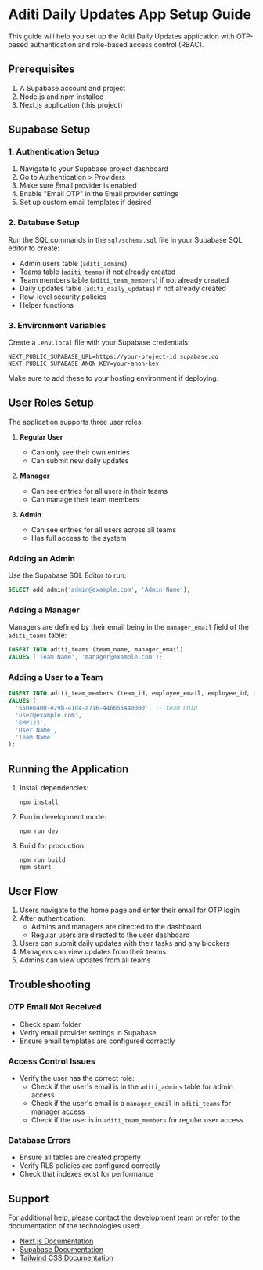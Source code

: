 # Aditi Daily Updates App Setup Guide

This guide will help you set up the Aditi Daily Updates application with OTP-based authentication and role-based access control (RBAC).

## Prerequisites

1. A Supabase account and project
2. Node.js and npm installed
3. Next.js application (this project)

## Supabase Setup

### 1. Authentication Setup

1. Navigate to your Supabase project dashboard
2. Go to Authentication > Providers
3. Make sure Email provider is enabled
4. Enable "Email OTP" in the Email provider settings
5. Set up custom email templates if desired

### 2. Database Setup

Run the SQL commands in the `sql/schema.sql` file in your Supabase SQL editor to create:
- Admin users table (`aditi_admins`)
- Teams table (`aditi_teams`) if not already created
- Team members table (`aditi_team_members`) if not already created
- Daily updates table (`aditi_daily_updates`) if not already created
- Row-level security policies
- Helper functions

### 3. Environment Variables

Create a `.env.local` file with your Supabase credentials:

```
NEXT_PUBLIC_SUPABASE_URL=https://your-project-id.supabase.co
NEXT_PUBLIC_SUPABASE_ANON_KEY=your-anon-key
```

Make sure to add these to your hosting environment if deploying.

## User Roles Setup

The application supports three user roles:

1. **Regular User**
   - Can only see their own entries
   - Can submit new daily updates

2. **Manager**
   - Can see entries for all users in their teams
   - Can manage their team members

3. **Admin**
   - Can see entries for all users across all teams
   - Has full access to the system

### Adding an Admin

Use the Supabase SQL Editor to run:

```sql
SELECT add_admin('admin@example.com', 'Admin Name');
```

### Adding a Manager

Managers are defined by their email being in the `manager_email` field of the `aditi_teams` table:

```sql
INSERT INTO aditi_teams (team_name, manager_email) 
VALUES ('Team Name', 'manager@example.com');
```

### Adding a User to a Team

```sql
INSERT INTO aditi_team_members (team_id, employee_email, employee_id, team_member_name, team_name) 
VALUES (
  '550e8400-e29b-41d4-a716-446655440000', -- team UUID
  'user@example.com',
  'EMP123',
  'User Name',
  'Team Name'
);
```

## Running the Application

1. Install dependencies:
   ```
   npm install
   ```

2. Run in development mode:
   ```
   npm run dev
   ```

3. Build for production:
   ```
   npm run build
   npm start
   ```

## User Flow

1. Users navigate to the home page and enter their email for OTP login
2. After authentication:
   - Admins and managers are directed to the dashboard
   - Regular users are directed to the user dashboard
3. Users can submit daily updates with their tasks and any blockers
4. Managers can view updates from their teams
5. Admins can view updates from all teams

## Troubleshooting

### OTP Email Not Received

- Check spam folder
- Verify email provider settings in Supabase
- Ensure email templates are configured correctly

### Access Control Issues

- Verify the user has the correct role:
  - Check if the user's email is in the `aditi_admins` table for admin access
  - Check if the user's email is a `manager_email` in `aditi_teams` for manager access
  - Check if the user is in `aditi_team_members` for regular user access

### Database Errors

- Ensure all tables are created properly
- Verify RLS policies are configured correctly
- Check that indexes exist for performance

## Support

For additional help, please contact the development team or refer to the documentation of the technologies used:

- [Next.js Documentation](https://nextjs.org/docs)
- [Supabase Documentation](https://supabase.io/docs)
- [Tailwind CSS Documentation](https://tailwindcss.com/docs) 